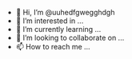 - 👋 Hi, I’m @uuhedfgwegghdgh
- 👀 I’m interested in ...
- 🌱 I’m currently learning ...
- 💞️ I’m looking to collaborate on ...
- 📫 How to reach me ...

<!---
uuhedfgwegghdgh/uuhedfgwegghdgh is a ✨ special ✨ repository because its `README.md` (this file) appears on your GitHub profile.
You can click the Preview link to take a look at your changes.
--->
